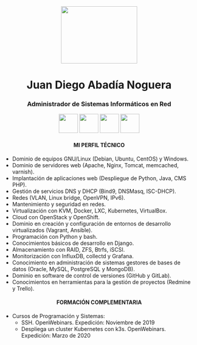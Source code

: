 <center>
	<img src="https://i.imgur.com/MHezLPs.jpg" width="200" height="150">
</center>
<center>
	<h1>Juan Diego Abadía Noguera</h1>
	<h3>Administrador de Sistemas Informáticos en Red</h3>
</center>
<center>
	<a title="Twitter" href="https://twitter.com/juandinoguera"><img src="https://i.imgur.com/7cpsbQG.png" width="50" height="50"/></a>
	<a title="Github" href="https://github.com/JuandiNoguera"><img src="https://i.imgur.com/8QyilJK.png" width="50" height="50"/></a>
	<a title="Gitlab" href="https://gitlab.com/JuandiNoguera"><img src="https://i.imgur.com/pCla36t.png" width="50" height="50"/></a>
	<a title="Linkedin" href="https://www.linkedin.com/in/juan-diego-abad%C3%ADa-noguera/"><img src="https://i.imgur.com/rpqHQQw.png" width="50" height="50"/></a>
</center>
<p><center>
	<h4>MI PERFIL TÉCNICO</h4>
</center></p>
<ul>	
    <li>Dominio de equipos GNU/Linux (Debian, Ubuntu, CentOS) y Windows.</li>
    <li>Dominio de servidores web (Apache, Nginx, Tomcat, memcached, varnish).</li>
    <li>Implantación de aplicaciones web (Despliegue de Python, Java, CMS PHP).</li>
    <li>Gestión de servicios DNS y DHCP (Bind9, DNSMasq, ISC-DHCP).</li>
    <li>Redes (VLAN, Linux bridge, OpenVPN, IPv6).</li>
    <li>Mantenimiento y seguridad en redes.</li>
    <li>Virtualización con KVM, Docker, LXC, Kubernetes, VirtualBox.</li>
    <li>Cloud con OpenStack y OpenShift.</li>
    <li>Dominio en creación y configuración de entornos de desarrollo virtualizados (Vagrant, Ansible).</li>
    <li>Programación con Python y bash.</li>
    <li>Conocimientos básicos de desarrollo en Django.</li>
    <li>Almacenamiento con RAID, ZFS, Btrfs, iSCSI.</li>
    <li>Monitorización con InfluxDB, collectd y Grafana.</li>
    <li>Conocimiento en administración de sistemas gestores de bases de datos (Oracle, MySQL, PostgreSQL y MongoDB).</li>
    <li>Dominio en software de control de versiones (GitHub y GitLab).</li>
    <li>Conocimientos en herramientas para la gestión de proyectos (Redmine y Trello).</li>
</ul>
<p> </p>
<p><center>
        <h4>FORMACIÓN COMPLEMENTARIA</h4>
</center></p>
<p> </p>
<ul>
  <li> Cursos de Programación y Sistemas:
	<ul>
		<li>SSH. OpenWebinars. Expedición: Noviembre de 2019</li>
		<li>Despliega un cluster Kubernetes con k3s. OpenWebinars. Expedición: Marzo de 2020</li>
	</ul>
  </li>
</ul>
